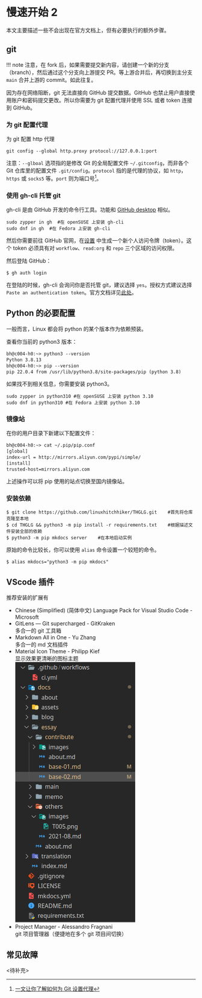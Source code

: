 # 慢速开始 2

本文主要描述一些不会出现在官方文档上，但有必要执行的额外步骤。

## git

!!! note
    注意，在 fork 后，如果需要提交新内容，请创建一个新的分支（branch），然后通过这个分支向上游提交 PR。等上游合并后，再切换到主分支 `main` 合并上游的 commit。如此往复。

因为存在网络阻断，git 无法直接向 GitHub 提交数据。GitHub 也禁止用户直接使用账户和密码提交更改。所以你需要为 git 配置代理并使用 SSL 或者 token 连接到 GitHub。

### 为 git 配置代理

为 git 配置 http 代理

```
git config --global http.proxy protocol://127.0.0.1:port
```

注意：`--glboal` 选项指的是修改 Git 的全局配置文件 `~/.gitconfig`，而非各个 Git 仓库里的配置文件 `.git/config`。`protocol` 指的是代理的协议，如 `http`，`https` 或 `socks5` 等。`port` 则为端口号[^1]。

### 使用 gh-cli 托管 git

gh-cli 是由 GitHub 开发的命令行工具。功能和 [GitHub desktop](https://desktop.github.com/) 相似。

```
sudo zypper in gh  #在 openSUSE 上安装 gh-cli
sudo dnf in gh  #在 Fedora 上安装 gh-cli
```

然后你需要前往 GitHub 官网，在[设置](https://github.com/settings/tokens) 中生成一个新个人访问令牌（token）。这个 token 必须具有对 `workflow`、`read:org` 和 `repo` 三个区域的访问权限。

然后登陆 GitHub：

```
$ gh auth login
```

在登陆的时候，gh-cli 会询问你是否托管 git，建议选择 `yes`。授权方式建议选择 `Paste an authentication token`。官方文档详见[此处](https://cli.github.com/manual/)。

## Python 的必要配置

一般而言，Linux 都会将 python 的某个版本作为依赖预装。

查看你当前的 python3 版本：

```
bh@c004-h0:~> python3 --version
Python 3.8.13
bh@c004-h0:~> pip --version
pip 22.0.4 from /usr/lib/python3.8/site-packages/pip (python 3.8)
```

如果找不到相关信息，你需要安装 python3。

```
sudo zypper in python310 #在 openSUSE 上安装 python 3.10
sudo dnf in python310 #在 Fedora 上安装 python 3.10
```

### 镜像站

在你的用户目录下新建以下配置文件：

```
bh@c004-h0:~> cat ~/.pip/pip.conf
[global]
index-url = http://mirrors.aliyun.com/pypi/simple/
[install]
trusted-host=mirrors.aliyun.com
```

上述操作可以将 pip 使用的站点切换至国内镜像站。

### 安装依赖

```
$ git clone https://github.com/linuxhitchhiker/THGLG.git    #首先将仓库克隆至本地
$ cd THGLG && python3 -m pip install -r requirements.txt    #根据描述文件安装全部的依赖
$ python3 -m pip mkdocs server    #在本地启动实例
```

原始的命令比较长，你可以使用 `alias` 命令设置一个较短的命令。

```
$ alias mkdocs="python3 -m pip mkdocs"
```

## VScode 插件

推荐安装的扩展有

- Chinese (Simplified) (简体中文) Language Pack for Visual Studio Code - Microsoft
- GitLens — Git supercharged - GitKraken  
    多合一的 git 工具箱  
- Markdown All in One - Yu Zhang  
    多合一的 md 文档插件  
- Material Icon Theme - Philipp Kief  
    显示效果更清晰的图标主题  
    ![01](./images/icon-themes.png)
- Project Manager - Alessandro Fragnani  
    git 项目管理器（便捷地在多个 git 项目间切换） 

## 常见故障

<待补充>

[^1]: [一文让你了解如何为 Git 设置代理](https://ericclose.github.io/git-proxy-config.html)